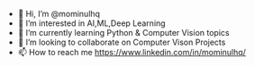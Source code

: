 - 👋 Hi, I’m @mominulhq
- 👀 I’m interested in AI,ML,Deep Learning
- 🌱 I’m currently learning Python & Computer Vision topics
- 💞️ I’m looking to collaborate on Computer Vison Projects
- 📫 How to reach me https://www.linkedin.com/in/mominulhq/

<!---
mominulhq/mominulhq is a ✨ special ✨ repository because its `README.md` (this file) appears on your GitHub profile.
You can click the Preview link to take a look at your changes.
--->
